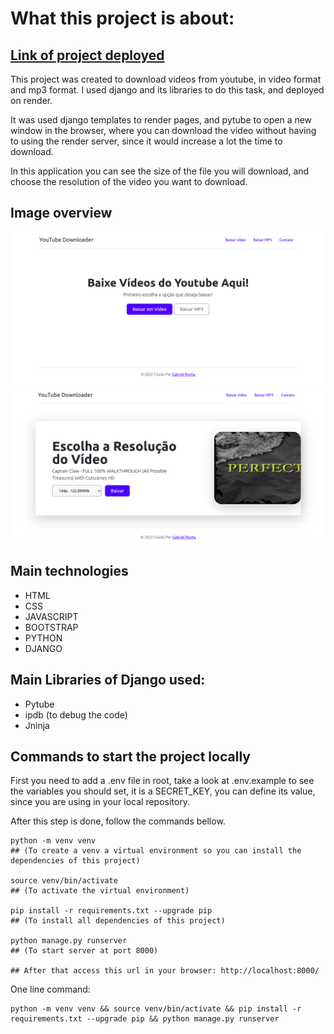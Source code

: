 # What this project is about:

## <a href="https://youtube-downloader-video-and-mp3.onrender.com/" target="_blanck">Link of project deployed</a>

This project was created to download videos from youtube, in video format and mp3 format. I used django and its libraries to do this task, and deployed on render. 

It was used django templates to render pages, and pytube to open a new window in the browser, where you can download the video without having to using the render server, since it would increase a lot the time to download.

In this application you can see the size of the file you will download, and choose the resolution of the video you want to download.




## Image overview

<img src="./overview.png" alt="Overview Image"/>

<img src="./download-screen.png" alt="Download screen"/>



<br>

## Main technologies
- HTML
- CSS
- JAVASCRIPT
- BOOTSTRAP
- PYTHON
- DJANGO


## Main Libraries of Django used:
- Pytube
- ipdb (to debug the code)
- Jninja


## Commands to start the project locally

First you need to add a .env file in root, take a look at .env.example to see the variables you should set, it is a SECRET_KEY, you can define its value, since you are using in your local repository.

After this step is done, follow the commands bellow.

```
python -m venv venv 
## (To create a venv a virtual environment so you can install the dependencies of this project)

source venv/bin/activate 
## (To activate the virtual environment)

pip install -r requirements.txt --upgrade pip
## (To install all dependencies of this project)

python manage.py runserver
## (To start server at port 8000)

## After that access this url in your browser: http://localhost:8000/
```

One line command:
```
python -m venv venv && source venv/bin/activate && pip install -r requirements.txt --upgrade pip && python manage.py runserver
```
